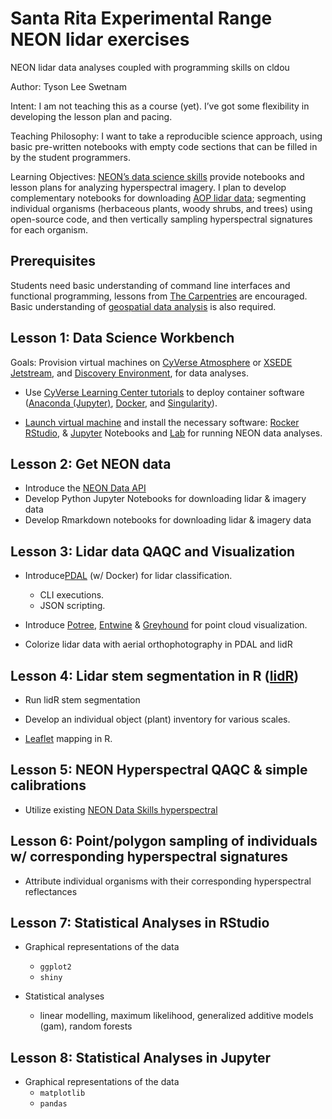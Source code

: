 # Santa Rita Experimental Range NEON lidar exercises

NEON lidar data analyses coupled with programming skills on cldou

Author: Tyson Lee Swetnam

Intent: I am not teaching this as a course (yet). I’ve got some flexibility in developing the lesson plan and pacing. 

Teaching Philosophy: I want to take a reproducible science approach, using basic pre-written notebooks with empty code sections that can be filled in by the student programmers. 

Learning Objectives: [NEON’s data science skills](http://www.neonscience.org/opportunities/learning-opportunities/neon-data-skills) provide notebooks and lesson plans for analyzing hyperspectral imagery. I plan to develop complementary notebooks for downloading [AOP lidar data](http://www.neonscience.org/data-collection/airborne-remote-sensing); segmenting individual organisms (herbaceous plants, woody shrubs, and trees) using open-source code, and then vertically sampling hyperspectral signatures for each organism.

## Prerequisites

Students need basic understanding of command line interfaces and functional programming, lessons from [The Carpentries](https://software-carpentry.org/lessons/) are encouraged. Basic understanding of [geospatial data analysis](http://www.datacarpentry.org/r-spatial-data-management-intro/) is also required. 


## Lesson 1: Data Science Workbench

Goals: Provision virtual machines on [CyVerse Atmosphere](https://atmo.cyverse.org/application) or [XSEDE Jetstream](https://use.jetstream-cloud.org/application), and [Discovery Environment](https://de.cyverse.org/de/), for data analyses.

* Use [CyVerse Learning Center tutorials](https://cyverse-ez-quickstart.readthedocs-hosted.com/en/latest/) to deploy container software ([Anaconda (Jupyter)](https://anaconda.org/anaconda/jupyter), [Docker](https://www.docker.com/), and [Singularity](http://singularity.lbl.gov/)).

* [Launch virtual machine](https://github.com/tyson-swetnam/SRER_NEON/wiki/Virtual-Machines-QuickStart) and install the necessary software: [Rocker RStudio](https://hub.docker.com/u/rocker/), & [Jupyter](http://jupyter.org/) Notebooks and [Lab](https://github.com/jupyterlab/jupyterlab) for running NEON data analyses.

## Lesson 2: Get NEON data

* Introduce the [NEON Data API](https://github.com/NEONScience/neon-data-api)   
* Develop Python Jupyter Notebooks for downloading lidar & imagery data 
* Develop Rmarkdown notebooks for downloading lidar & imagery data

## Lesson 3: Lidar data QAQC and Visualization

* Introduce[PDAL](https://www.pdal.io/) (w/ Docker) for lidar classification. 
  * CLI executions.
  * JSON scripting.

* Introduce [Potree](http://www.potree.org/), [Entwine](https://entwine.io/) & [Greyhound](https://greyhound.io/) for point cloud visualization.

* Colorize lidar data with aerial orthophotography in PDAL and lidR

## Lesson 4: Lidar stem segmentation in R ([lidR](https://github.com/Jean-Romain/lidR))

* Run lidR stem segmentation

* Develop an individual object (plant) inventory for various scales.

* [Leaflet](https://rstudio.github.io/leaflet/) mapping in R.

## Lesson 5: NEON Hyperspectral QAQC & simple calibrations

* Utilize existing [NEON Data Skills hyperspectral](http://neondataskills.org/hyperspectral-remote-sensing/)

## Lesson 6: Point/polygon sampling of individuals w/ corresponding hyperspectral signatures

* Attribute individual organisms with their corresponding hyperspectral reflectances

## Lesson 7: Statistical Analyses in RStudio

* Graphical representations of the data 
  * `ggplot2`
  * `shiny`
  
* Statistical analyses
  * linear modelling, maximum likelihood, generalized additive models (gam), random forests

## Lesson 8: Statistical Analyses in Jupyter

* Graphical representations of the data
  * `matplotlib`
  * `pandas`
  



